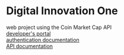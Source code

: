 # Digital Innovation One
web project using the Coin Market Cap API <br>
[developer's portal](https://pro.coinmarketcap.com/account) <br>
[authentication documentation](https://coinmarketcap.com/api/documentation/v1/#section/Authentication) <br>
[API documentation](https://coinmarketcap.com/api/documentation/v1/#) <br>

